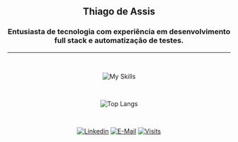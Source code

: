 <h2 align="center">Thiago de Assis</h2>
<h3 align="center">Entusiasta de tecnologia com experiência em desenvolvimento full stack e automatização de testes.</h3>
<hr>

&nbsp;<div align="center">
  ![My Skills](https://skillicons.dev/icons?i=java,spring,hibernate,mysql,postgres,ts,js,html,css,angular,git,docker,jenkins,maven)
</div>

&nbsp;<div align="center">
  ![Top Langs]()
</div>

&nbsp;<div align="center">
  [![Linkedin](https://img.shields.io/badge/linked-in-369?style=flat-square&logo=linkedin&logoColor=white&color=blue)](https://www.linkedin.com/in/pthiagodeassis/)
  [![E-Mail](https://img.shields.io/badge/email-reveal-2a8?style=flat-square&logo=gmail&logoColor=white)](mailto:pthiagodeassis@gmail.com)
  [![Visits](https://komarev.com/ghpvc/?username=pthiagodev&logo=GitHub&label=github%20visits&color=336699&logoColor=white&style=flat-square)](https://github.com/pthiagodev)
</div>
